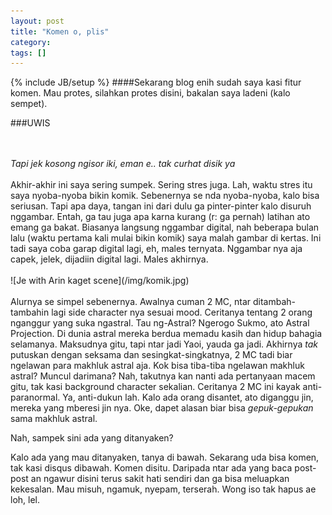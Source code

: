 ```yaml
---
layout: post
title: "Komen o, plis"
category: 
tags: []
---
```

{% include JB/setup %}
####Sekarang blog enih sudah saya kasi fitur komen. Mau protes, silahkan protes disini, bakalan saya ladeni (kalo sempet).

###UWIS

<br>
<br>
<i>Tapi jek kosong ngisor iki, eman e.. tak curhat disik ya</i>
<br>
<br>
Akhir-akhir ini saya sering sumpek. Sering stres juga. Lah, waktu stres itu saya nyoba-nyoba bikin komik. Sebenernya se nda nyoba-nyoba, kalo bisa seriusan. Tapi apa daya, tangan ini dari dulu ga pinter-pinter kalo disuruh nggambar. Entah, ga tau juga apa karna kurang (r: ga pernah) latihan ato emang ga bakat. Biasanya langsung nggambar digital, nah beberapa bulan lalu (waktu pertama kali mulai bikin komik) saya malah gambar di kertas. Ini tadi saya coba garap digital lagi, eh, males ternyata. Nggambar nya aja capek, jelek, dijadiin digital lagi. Males akhirnya.
<br>
<br>
![Je with Arin kaget scene](/img/komik.jpg)
<br>
<br>
Alurnya se simpel sebenernya. Awalnya cuman 2 MC, ntar ditambah-tambahin lagi side character nya sesuai mood. Ceritanya tentang 2 orang nganggur yang suka ngastral. Tau ng-Astral? Ngerogo Sukmo, ato Astral Projection. Di dunia astral mereka berdua memadu kasih dan hidup bahagia selamanya. Maksudnya gitu, tapi ntar jadi Yaoi, yauda ga jadi. Akhirnya <i>tak</i> putuskan dengan seksama dan sesingkat-singkatnya, 2 MC tadi biar ngelawan para makhluk astral aja. Kok bisa tiba-tiba ngelawan makhluk astral? Muncul darimana? Nah, takutnya kan nanti ada pertanyaan macem gitu, tak kasi background character sekalian. Ceritanya 2 MC ini kayak anti-paranormal. Ya, anti-dukun lah. Kalo ada orang disantet, ato diganggu jin, mereka yang mberesi jin nya. Oke, dapet alasan biar bisa <i>gepuk-gepukan</i> sama makhluk astral.

Nah, sampek sini ada yang ditanyaken?

Kalo ada yang mau ditanyaken, tanya di bawah. Sekarang uda bisa komen, tak kasi disqus dibawah. Komen disitu. Daripada ntar ada yang baca post-post an ngawur disini terus sakit hati sendiri dan ga bisa meluapkan kekesalan. Mau misuh, ngamuk, nyepam, terserah. Wong iso tak hapus ae loh, lel.